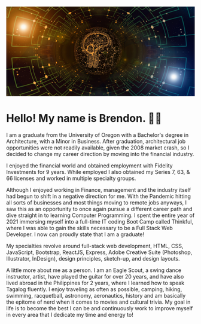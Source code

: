 ![Banner](/network-6511448_1920.jpg)


# Hello! My name is Brendon.  👋🏼


I am a graduate from the University of Oregon with a Bachelor's degree in Architecture, with a Minor in Business. After graduation, architectural job opportunities were not readily available, given the 2008 market crash, so I decided to change my career direction by moving into the financial industry.

I enjoyed the financial world and obtained employment with Fidelity Investments for 9 years. While employed I also obtained my Series 7, 63, & 66 licenses and worked in multiple specialty groups.

Although I enjoyed working in Finance, management and the industry itself had begun to shift in a negative direction for me.  With the Pandemic hitting all sorts of businesses and most things moving to remote jobs anyways, I saw this as an opportunity to once again pursue a different career path and dive straight in to learning Computer Programming. I spent the entire year of 2021 immersing myself into a full-time IT coding Boot Camp called Thinkful, where I was able to gain the skills necessary to be a Full Stack Web Developer. I now can proudly state that I am a graduate!

My specialties revolve around full-stack web development, HTML, CSS, JavaScript, Bootstrap, ReactJS, Express, Adobe Creative Suite (Photoshop, Illustrator, InDesign), design principles, sketch-up, and design layouts.

A little more about me as a person. I am an Eagle Scout, a swing dance instructor, artist, have played the guitar for over 20 years, and have also lived abroad in the Philippines for 2 years, where I learned how to speak Tagalog fluently. I enjoy traveling as often as possible, camping, hiking, swimming, racquetball, astronomy, aeronautics, history and am basically the epitome of nerd when it comes to movies and cultural trivia. My goal in life is to become the best I can be and continuously work to improve myself in every area that I dedicate my time and energy to!



<!--
**JacksonDynamics/JacksonDynamics** is a ✨ _special_ ✨ repository because its `README.md` (this file) appears on your GitHub profile.

Here are some ideas to get you started:

- 🔭 I’m currently working on ...
- 🌱 I’m currently learning ...
- 👯 I’m looking to collaborate on ...
- 🤔 I’m looking for help with ...
- 💬 Ask me about ...
- 📫 How to reach me: ...
- 😄 Pronouns: ...
- ⚡ Fun fact: ...
-->
